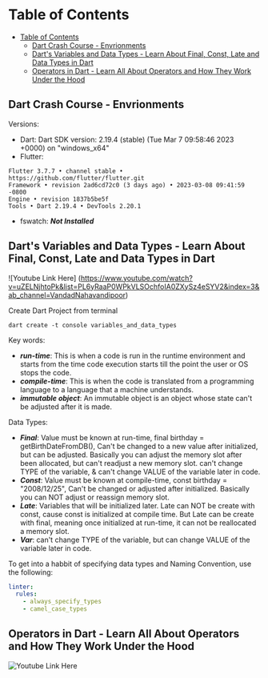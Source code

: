 # Table of Contents

- [Table of Contents](#table-of-contents)
  - [Dart Crash Course - Envrionments](#dart-crash-course---envrionments)
  - [Dart's Variables and Data Types - Learn About Final, Const, Late and Data Types in Dart](#darts-variables-and-data-types---learn-about-final-const-late-and-data-types-in-dart)
  - [Operators in Dart - Learn All About Operators and How They Work Under the Hood](#operators-in-dart---learn-all-about-operators-and-how-they-work-under-the-hood)

## Dart Crash Course - Envrionments

Versions:

- Dart: Dart SDK version: 2.19.4 (stable) (Tue Mar 7 09:58:46 2023 +0000) on "windows_x64"
- Flutter:

```terminal
Flutter 3.7.7 • channel stable • https://github.com/flutter/flutter.git
Framework • revision 2ad6cd72c0 (3 days ago) • 2023-03-08 09:41:59 -0800
Engine • revision 1837b5be5f
Tools • Dart 2.19.4 • DevTools 2.20.1
```

- fswatch: ***Not Installed***

## Dart's Variables and Data Types - Learn About Final, Const, Late and Data Types in Dart

![Youtube Link Here] (<https://www.youtube.com/watch?v=uZELNjhtoPk&list=PL6yRaaP0WPkVLSOchfoIA0ZXySz4eSYV2&index=3&ab_channel=VandadNahavandipoor>)

Create Dart Project from terminal

```terminal
dart create -t console variables_and_data_types
```

Key words:

- ***run-time***: This is when a code is run in the runtime environment and starts from the time code execution starts till the point the user or OS stops the code.
- ***compile-time***: This is when the code is translated from a programming language to a language that a machine understands.
- ***immutable object***: An immutable object is an object whose state can't be adjusted after it is made.

Data Types:

- ***Final***: Value must be known at run-time, final birthday = getBirthDateFromDB(), Can't be changed to a new value after initialized, but can be adjusted. Basically you can adjust the memory slot after been allocated, but can't readjust a new memory slot. can't change TYPE of the variable, & can't change VALUE of the variable later in code.
- ***Const***: Value must be known at compile-time, const birthday  = "2008/12/25", Can't be changed or adjusted after initialized. Basically you can NOT adjust or reassign memory slot.
- ***Late***:  Variables that will be initialized later. Late can NOT be create with const, cause const is initialized at compile time. But Late can be create with final, meaning once initialized at run-time, it can not be reallocated a memory slot.
- ***Var***: can't change TYPE of the variable, but can change VALUE of the variable later in code.

To get into a habbit of specifying data types and Naming Convention, use the following:

```yaml
linter:
  rules:
    - always_specify_types
    - camel_case_types
```

## Operators in Dart - Learn All About Operators and How They Work Under the Hood

![Youtube Link Here](<https://www.youtube.com/watch?v=R75slm233ks&list=PL6yRaaP0WPkVLSOchfoIA0ZXySz4eSYV2&index=4&ab_channel=VandadNahavandipoor>)
